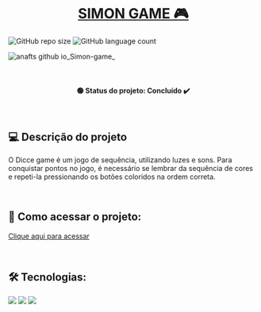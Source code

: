 <h1 align="center"><a href="#" alt="Simon game"> SIMON GAME 🎮 </a></h1>

![GitHub repo size](https://img.shields.io/github/repo-size/anafts/Simon-game?style=for-the-badge)
![GitHub language count](https://img.shields.io/github/languages/count/anafts/Simon-game?style=for-the-badge)

![anafts github io_Simon-game_](https://user-images.githubusercontent.com/106173948/192034084-017d4289-17b1-4859-8fbf-49312a887c15.png)


<br><h4 align="center"> 🟢 Status do projeto:  Concluído ✔️   </h4> <br>

## 💻 Descrição do projeto 

O Dicce game é um jogo de sequência, utilizando luzes e sons. Para conquistar pontos no jogo, é necessário se lembrar da sequência de cores e repeti-la pressionando os botões coloridos na ordem correta.
 
 <br>

## 🚀 Como acessar o projeto:
[Clique aqui para acessar](https://anafts.github.io/Simon-game/)

<br>

## 🛠️ Tecnologias:

<img src="https://img.shields.io/badge/HTML5-E34F26?style=for-the-badge&logo=html5&logoColor=white">
<img src="https://img.shields.io/badge/CSS3-1572B6?style=for-the-badge&logo=css3&logoColor=white">
<img src="https://img.shields.io/badge/JavaScript-F7DF1E?style=for-the-badge&logo=javascript&logoColor=black">

<br>

